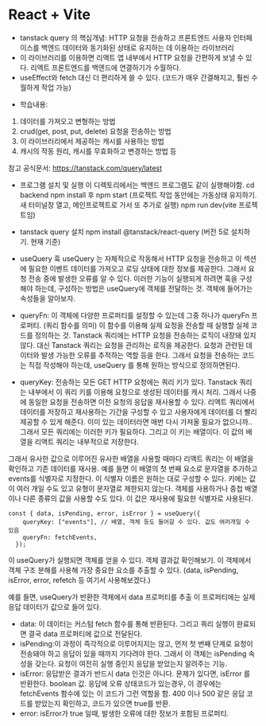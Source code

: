 # React + Vite

- tanstack query 의 핵심개념: HTTP 요청을 전송하고 프론트엔드 사용자 인터페이스를 백엔드 데이터와 동기화된 상태로 유지하는 데 이용하는 라이브러리
- 이 라이브러리를 이용하면 리액트 앱 내부에서 HTTP 요청을 간편하게 보낼 수 있다. 리액트 프론트엔드를 백엔드에 연결하기가 수월하다.
- useEffect와 fetch 대신 더 편리하게 쓸 수 있다. (코드가 매우 간결해지고, 훨씬 수월하게 작업 가능)

* 학습내용:
1. 데이터를 가져오고 변형하는 방법
2. crud(get, post, put, delete) 요청을 전송하는 방법
3. 이 라이브러리에서 제공하는 캐시를 사용하는 방법
4. 캐시의 작동 원리, 캐시를 무효화하고 변경하는 방법 등

참고 공식문서: https://tanstack.com/query/latest

* 프로그램 설치 및 실행
이 디렉토리에서는 백엔드 프로그램도 같이 실행해야함.
cd backend
npm install  후  npm start
(프로젝트 작업 동안에는 가동상태 유지하기. 새 터미널창 열고, 메인프로젝트로 가서 또 추가로 실행)
npm run dev(vite 프로젝트임)

* tanstack query 설치
npm install @tanstack/react-query (버전 5로 설치하기. 현재 기준)

* useQuery 훅
useQuery 는 자체적으로 작동해서 HTTP 요청을 전송하고 이 섹션에 필요한 이벤트 데이터를 가져오고 로딩 상태에 대한 정보를 제공한다. 그래서 요청 전송 중에 발생한 오류를 알 수 있다. 이러한 기능이 실행되게 하려면 훅을 구성해야 하는데, 구성하는 방법은 useQuery에 객체를 전달하는 것.
객체에 들어가는 속성들을 알아보자.
* queryFn:
이 객체에 다양한 프로퍼티를 설정할 수 있는데 그중 하나가 queryFn 프로퍼티. (쿼리 함수를 의미) 이 함수를 이용해 실제 요청을 전송할 때 실행할 실제 코드를 정의하는 것.
Tanstack 쿼리에는 HTTP 요청을 전송하는 로직이 내장돼 있지 않다. 대신 Tanstack 쿼리는 요청을 관리하는 로직을 제공한다. 요청과 관련된 데이터와 발생 가능한 오류를 추적하는 역할 등을 한다. 그래서 요청을 전송하는 코드는 직접 작성해야 하는데, useQuery 를 통해 원하는 방식으로 정의하면된다.

* queryKey:
전송하는 모든 GET HTTP 요청에는 쿼리 키가 있다. Tanstack 쿼리는 내부에서 이 쿼리 키를 이용해 요청으로 생성된 데이터를 캐시 처리. 그래서 나중에 동일한 요청을 전송하면 이전 요청의 응답을 재사용할 수 있다. 
리액트 쿼리에서 데이터를 저장하고 재사용하는 기간을 구성할 수 있고 사용자에게 데이터를 더 빨리 제공할 수 있게 해준다. 이미 있는 데이터라면 매번 다시 가져올 필요가 없으니까.. 그래서 모든 쿼리에는 이러한 키가 필요하다.
그리고 이 키는 배열이다. 이 값의 배열을 리액트 쿼리는 내부적으로 저장한다.

그래서 유사한 값으로 이루어진 유사한 배열을 사용할 때마다 리액트 쿼리는 이 배열을 확인하고 기존 데이터를 재사용. 
예를 들면 이 배열의 첫 번째 요소로 문자열을 추가하고 events를 식별자로 지정한다. 이 식별자 이름은 원하는 대로 구성할 수 있다. 키에는 값이 여러 개일 수도 있고 유형이 문자열로 제한되지 않는다. 객체를 사용하거나 중첩 배열이나 다른 종류의 값을 사용할 수도 있다. 이 값은 재사용에 필요한 식별자로 사용된다. 
```
const { data, isPending, error, isError } = useQuery({
    queryKey: ["events"], // 배열, 객체 등도 들어갈 수 있다. 값도 여러개일 수 있음
    queryFn: fetchEvents, 
  });
```

이 useQuery가 실행되면 객체를 얻을 수 있다. 객체 결과값 확인해보기. 이 객체에서 객체 구조 분해를 사용해 가장 중요한 요소를 추출할 수 있다. (data, isPending, isError, error, refetch 등 여기서 사용해보겠다.)

예를 들면, useQuery가 반환한 객체에서 data 프로퍼티를 추출 이 프로퍼티에는 실제 응답 데이터가 값으로 들어 있다. 
- data: 이 데이터는 커스텀 fetch 함수를 통해 반환된다. 그리고 쿼리 실행이 완료되면 결국 data 프로퍼티에 값으로 전달된다. 
- isPending:이 과정이 즉각적으로 이루어지지는 않고, 먼저 첫 번째 단계로 요청이 전송돼야 하고 응답이 있을 때까지 기다려야 한다. 그래서 이 객체는 isPending 속성을 갖는다. 요청이 여전히 실행 중인지 응답을 받았는지 알려주는 기능.
- isError: 응답받은 결과가 반드시 data 인것은 아니다. 문제가 있다면, isError 를 반환한다. boolean 값. 응답에 오류 상태코드가 있는경우, 이 경우에는 fetchEvents 함수에 있는 이 코드가 그런 역할을 함. 400 이나 500 같은 응답 코드를 받았는지 확인하고, 코드가 있으면 true를 반환.
- error: isError가 true 일때, 발생한 오류에 대한 정보가 포함된 프로퍼티.